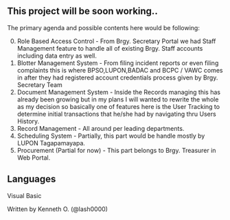 ## This project will be soon working..

The primary agenda and possible contents here would be following:

0. Role Based Access Control - From Brgy. Secretary Portal we had Staff Management feature to handle all of existing Brgy. Staff accounts including data entry as well.
1. Blotter Management System - From filing incident reports or even filing complaints this is where BPSO,LUPON,BADAC and BCPC / VAWC comes in after they had registered account credentials process given by Brgy. Secretary Team 
2. Document Management System - Inside the Records managing this has already been growing but in my plans I will wanted to rewrite the whole as my decision so basically one of features here is the User Tracking to determine initial transactions that he/she had by navigating thru Users History.
3. Record Management - All around per leading departments.
4. Scheduling System - Partially, this part would be handle mostly by LUPON Tagapamayapa.
5. Procurement (Partial for now) - This part belongs to Brgy. Treasurer in Web Portal.

## Languages

Visual Basic

Written by Kenneth O. (@lash0000)
